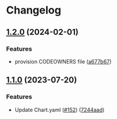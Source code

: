 # Changelog

## [1.2.0](https://github.com/prefapp/charts/compare/datadog_helpers-v1.1.0...datadog_helpers-v1.2.0) (2024-02-01)


### Features

* provision CODEOWNERS file ([a677b67](https://github.com/prefapp/charts/commit/a677b67a8645c950fc06a763eaae18ba1909719e))

## [1.1.0](https://github.com/prefapp/charts/compare/datadog_helpers-v1.0.0...datadog_helpers-v1.1.0) (2023-07-20)


### Features

* Update Chart.yaml ([#152](https://github.com/prefapp/charts/issues/152)) ([7244aad](https://github.com/prefapp/charts/commit/7244aad41717c1be73ca983248cd196d5a6931cc))
